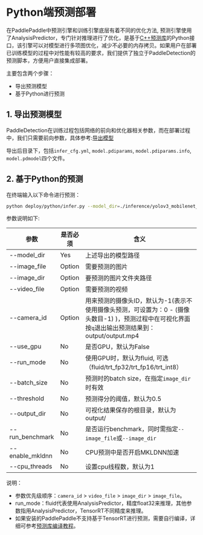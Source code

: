# Python端预测部署

在PaddlePaddle中预测引擎和训练引擎底层有着不同的优化方法, 预测引擎使用了AnalysisPredictor，专门针对推理进行了优化，是基于[C++预测库](https://www.paddlepaddle.org.cn/documentation/docs/zh/advanced_guide/inference_deployment/inference/native_infer.html)的Python接口，该引擎可以对模型进行多项图优化，减少不必要的内存拷贝。如果用户在部署已训练模型的过程中对性能有较高的要求，我们提供了独立于PaddleDetection的预测脚本，方便用户直接集成部署。


主要包含两个步骤：

- 导出预测模型
- 基于Python进行预测

## 1. 导出预测模型

PaddleDetection在训练过程包括网络的前向和优化器相关参数，而在部署过程中，我们只需要前向参数，具体参考:[导出模型](https://github.com/PaddlePaddle/PaddleDetection/blob/develop/deploy/EXPORT_MODEL.md)

导出后目录下，包括`infer_cfg.yml`, `model.pdiparams`,  `model.pdiparams.info`, `model.pdmodel`四个文件。

## 2. 基于Python的预测



在终端输入以下命令进行预测：

```bash
python deploy/python/infer.py --model_dir=./inference/yolov3_mobilenet_v1_roadsign --image_file=./demo/road554.png --use_gpu=True
```

参数说明如下:

| 参数 | 是否必须|含义 |
|-------|-------|----------|
| --model_dir | Yes|上述导出的模型路径 |
| --image_file | Option |需要预测的图片 |
| --image_dir  | Option |  要预测的图片文件夹路径   |
| --video_file | Option |需要预测的视频 |
| --camera_id | Option | 用来预测的摄像头ID，默认为-1(表示不使用摄像头预测，可设置为：0 - (摄像头数目-1) )，预测过程中在可视化界面按`q`退出输出预测结果到：output/output.mp4|
| --use_gpu | No |是否GPU，默认为False|
| --run_mode | No |使用GPU时，默认为fluid, 可选（fluid/trt_fp32/trt_fp16/trt_int8）|
| --batch_size | No |预测时的batch size，在指定`image_dir`时有效 |
| --threshold | No|预测得分的阈值，默认为0.5|
| --output_dir | No|可视化结果保存的根目录，默认为output/|
| --run_benchmark | No| 是否运行benchmark，同时需指定`--image_file`或`--image_dir` |
| --enable_mkldnn | No | CPU预测中是否开启MKLDNN加速 |
| --cpu_threads | No| 设置cpu线程数，默认为1 |

说明：

- 参数优先级顺序：`camera_id` > `video_file` > `image_dir` > `image_file`。
- run_mode：fluid代表使用AnalysisPredictor，精度float32来推理，其他参数指用AnalysisPredictor，TensorRT不同精度来推理。
- 如果安装的PaddlePaddle不支持基于TensorRT进行预测，需要自行编译，详细可参考[预测库编译教程](https://paddleinference.paddlepaddle.org.cn/user_guides/source_compile.html)。
